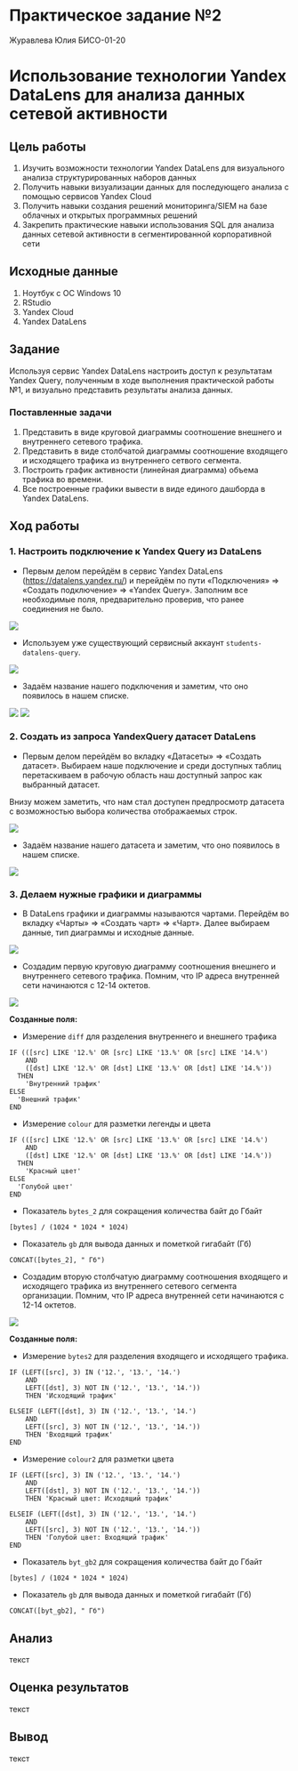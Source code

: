 # Практическое задание №2
Журавлева Юлия БИСО-01-20

# Использование технологии Yandex DataLens для анализа данных сетевой активности

## Цель работы

1.  Изучить возможности технологии Yandex DataLens для визуального
    анализа структурированных наборов данных
2.  Получить навыки визуализации данных для последующего анализа с
    помощью сервисов Yandex Cloud
3.  Получить навыки создания решений мониторинга/SIEM на базе облачных и
    открытых программных решений
4.  Закрепить практические навыки использования SQL для анализа данных
    сетевой активности в сегментированной корпоративной сети

## Исходные данные

1.  Ноутбук с ОС Windows 10
2.  RStudio
3.  Yandex Cloud
4.  Yandex DataLens

## Задание

Используя сервис Yandex DataLens настроить доступ к результатам Yandex
Query, полученным в ходе выполнения практической работы №1, и визуально
представить результаты анализа данных.

### Поставленные задачи

1.  Представить в виде круговой диаграммы соотношение внешнего и
    внутреннего сетевого трафика.
2.  Представить в виде столбчатой диаграммы соотношение входящего и
    исходящего трафика из внутреннего сетвого сегмента.
3.  Построить график активности (линейная диаграмма) объема трафика во
    времени.
4.  Все построенные графики вывести в виде единого дашборда в Yandex
    DataLens.

## Ход работы

### 1. Настроить подключение к Yandex Query из DataLens

-   Первым делом перейдём в сервис Yandex DataLens
    (https://datalens.yandex.ru/) и перейдём по пути «Подключения» =\>
    «Создать подключение» =\> «Yandex Query». Заполним все необходимые
    поля, предварительно проверив, что ранее соединения не было.

![](screen/1.png)

-   Используем уже существующий сервисный аккаунт
    `students-datalens-query`.

![](screen/2.png)

-   Задаём название нашего подключения и заметим, что оно появилось в
    нашем списке.

![](screen/3.png) ![](screen/4.png)

### 2. Создать из запроса YandexQuery датасет DataLens

-   Первым делом перейдём во вкладку «Датасеты» =\> «Создать датасет».
    Выбираем наше подключение и среди доступных таблиц перетаскиваем в
    рабочую область наш доступный запрос как выбранный датасет.

Внизу можем заметить, что нам стал доступен предпросмотр датасета с
возможностью выбора количества отображаемых строк.

![](screen/5.png)

-   Задаём название нашего датасета и заметим, что оно появилось в нашем
    списке.

![](screen/6.png)

### 3. Делаем нужные графики и диаграммы

-   В DataLens графики и диаграммы называются чартами. Перейдём во
    вкладку «Чарты» =\> «Создать чарт» =\> «Чарт». Далее выбираем
    данные, тип диаграммы и исходные данные.

![](screen/7.png)

-   Создадим первую круговую диаграмму соотношения внешнего и
    внутреннего сетевого трафика. Помним, что IP адреса внутренней сети
    начинаются с 12-14 октетов.

![](screen/8.png)

**Созданные поля:**

-   Измерение `diff` для разделения внутреннего и внешнего трафика

<!-- -->

    IF (([src] LIKE '12.%' OR [src] LIKE '13.%' OR [src] LIKE '14.%') 
        AND 
        ([dst] LIKE '12.%' OR [dst] LIKE '13.%' OR [dst] LIKE '14.%'))
      THEN 
        'Внутренний трафик'
    ELSE
      'Внешний трафик'
    END

-   Измерение `colour` для разметки легенды и цвета

<!-- -->

    IF (([src] LIKE '12.%' OR [src] LIKE '13.%' OR [src] LIKE '14.%') 
        AND 
        ([dst] LIKE '12.%' OR [dst] LIKE '13.%' OR [dst] LIKE '14.%'))
      THEN 
        'Красный цвет'
    ELSE
      'Голубой цвет'
    END

-   Показатель `bytes_2` для сокращения количества байт до Гбайт

<!-- -->

    [bytes] / (1024 * 1024 * 1024)

-   Показатель `gb` для вывода данных и пометкой гигабайт (Гб)

<!-- -->

    CONCAT([bytes_2], " Гб")

-   Создадим вторую столбчатую диаграмму соотношения входящего и
    исходящего трафика из внутреннего сетевого сегмента организации.
    Помним, что IP адреса внутренней сети начинаются с 12-14 октетов.

![](screen/9.png)

**Созданные поля:**

-   Измерение `bytes2` для разделения входящего и исходящего трафика.

<!-- -->

    IF (LEFT([src], 3) IN ('12.', '13.', '14.') 
        AND 
        LEFT([dst], 3) NOT IN ('12.', '13.', '14.'))
        THEN 'Исходящий трафик'

    ELSEIF (LEFT([dst], 3) IN ('12.', '13.', '14.') 
        AND 
        LEFT([src], 3) NOT IN ('12.', '13.', '14.'))
        THEN 'Входящий трафик'
    END

-   Измерение `colour2` для разметки цвета

<!-- -->

    IF (LEFT([src], 3) IN ('12.', '13.', '14.') 
        AND 
        LEFT([dst], 3) NOT IN ('12.', '13.', '14.'))
        THEN 'Красный цвет: Исходящий трафик'

    ELSEIF (LEFT([dst], 3) IN ('12.', '13.', '14.') 
        AND 
        LEFT([src], 3) NOT IN ('12.', '13.', '14.'))
        THEN 'Голубой цвет: Входящий трафик'
    END

-   Показатель `byt_gb2` для сокращения количества байт до Гбайт

<!-- -->

    [bytes] / (1024 * 1024 * 1024)

-   Показатель `gb` для вывода данных и пометкой гигабайт (Гб)

<!-- -->

    CONCAT([byt_gb2], " Гб")

## Анализ

текст

## Оценка результатов

текст

## Вывод

текст
